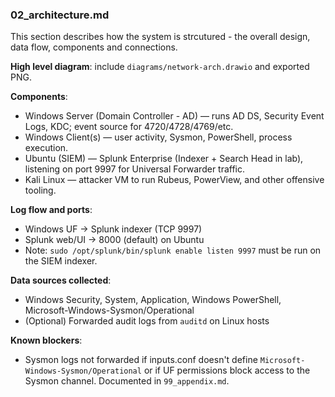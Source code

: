 ### 02_architecture.md

This section describes how the system is strcutured - the overall design, data flow, components and connections.

**High level diagram**: include `diagrams/network-arch.drawio` and exported PNG.

**Components**:
- Windows Server (Domain Controller - AD) — runs AD DS, Security Event Logs, KDC; event source for 4720/4728/4769/etc.
- Windows Client(s) — user activity, Sysmon, PowerShell, process execution.
- Ubuntu (SIEM) — Splunk Enterprise (Indexer + Search Head in lab), listening on port 9997 for Universal Forwarder traffic.
- Kali Linux — attacker VM to run Rubeus, PowerView, and other offensive tooling.

**Log flow and ports**:
- Windows UF -> Splunk indexer (TCP 9997)
- Splunk web/UI -> 8000 (default) on Ubuntu
- Note: `sudo /opt/splunk/bin/splunk enable listen 9997` must be run on the SIEM indexer.

**Data sources collected**:
- Windows Security, System, Application, Windows PowerShell, Microsoft-Windows-Sysmon/Operational
- (Optional) Forwarded audit logs from `auditd` on Linux hosts

**Known blockers**:
- Sysmon logs not forwarded if inputs.conf doesn't define `Microsoft-Windows-Sysmon/Operational` or if UF permissions block access to the Sysmon channel. Documented in `99_appendix.md`.